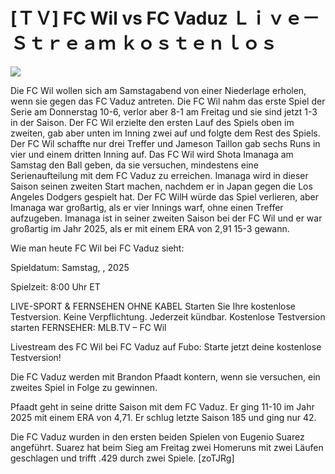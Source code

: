 # [ＴＶ] FC Wil vs FC Vaduz Ｌｉｖｅ－Ｓｔｒｅａｍ ｋｏｓｔｅｎｌｏｓ  
  
  
[![](https://i.imgur.com/qSNzIqt.png)](https://movie.rssnews.media/LpapJRH.php)  
  
Die FC Wil wollen sich am Samstagabend von einer Niederlage erholen, wenn sie gegen das FC Vaduz antreten. Die FC Wil nahm das erste Spiel der Serie am Donnerstag 10-6, verlor aber 8-1 am Freitag und sie sind jetzt 1-3 in der Saison. Der FC Wil erzielte den ersten Lauf des Spiels oben im zweiten, gab aber unten im Inning zwei auf und folgte dem Rest des Spiels. Der FC Wil schaffte nur drei Treffer und Jameson Taillon gab sechs Runs in vier und einem dritten Inning auf. Das FC Wil wird Shota Imanaga am Samstag den Ball geben, da sie versuchen, mindestens eine Serienaufteilung mit dem FC Vaduz zu erreichen. Imanaga wird in dieser Saison seinen zweiten Start machen, nachdem er in Japan gegen die Los Angeles Dodgers gespielt hat. Der FC WilH würde das Spiel verlieren, aber Imanaga war großartig, als er vier Innings warf, ohne einen Treffer aufzugeben. Imanaga ist in seiner zweiten Saison bei der FC Wil und er war großartig im Jahr 2025, als er mit einem ERA von 2,91 15-3 gewann.

Wie man heute FC Wil bei FC Vaduz sieht:

Spieldatum: Samstag, , 2025

Spielzeit: 8:00 Uhr ET

LIVE-SPORT & FERNSEHEN OHNE KABEL
Starten Sie Ihre kostenlose Testversion. Keine Verpflichtung. Jederzeit kündbar.
Kostenlose Testversion starten
FERNSEHER: MLB.TV – FC Wil

Livestream des FC Wil bei FC Vaduz auf Fubo: Starte jetzt deine kostenlose Testversion!

Die FC Vaduz werden mit Brandon Pfaadt kontern, wenn sie versuchen, ein zweites Spiel in Folge zu gewinnen.

Pfaadt geht in seine dritte Saison mit dem FC Vaduz. Er ging 11-10 im Jahr 2025 mit einem ERA von 4,71. Er schlug letzte Saison 185 und ging nur 42.

Die FC Vaduz wurden in den ersten beiden Spielen von Eugenio Suarez angeführt. Suarez hat beim Sieg am Freitag zwei Homeruns mit zwei Läufen geschlagen und trifft .429 durch zwei Spiele. [zoTJRg]